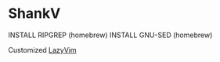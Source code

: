 # ShankV

INSTALL RIPGREP (homebrew)
INSTALL GNU-SED (homebrew)

Customized <a href="https://github.com/LazyVim/LazyVim">LazyVim</a>

